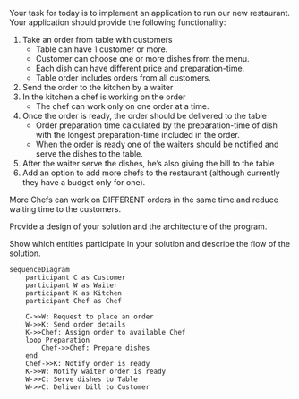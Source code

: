 Your task for today is to implement an application to run our new restaurant. Your application should provide the following functionality:
1. Take an order from table with customers
   - Table can have 1 customer or more.
   - Customer can choose one or more dishes from the menu.
   - Each dish can have different price and preparation-time.
   - Table order includes orders from all customers.
3. Send the order to the kitchen by a waiter
4. In the kitchen a chef is working on the order
   - The chef can work only on one order at a time.
6. Once the order is ready, the order should be delivered to the table
   - Order preparation time calculated by the preparation-time of dish with the longest preparation-time included in the order.
   -  When the order is ready one of the waiters should be notified and serve the dishes to the table.
8. After the waiter serve the dishes, he’s also giving the bill to the table
9. Add an option to add more chefs to the restaurant (although currently they have a budget only for one).
   
More Chefs can work on DIFFERENT orders in the same time and reduce waiting time to the customers.

Provide a design of your solution and the architecture of the program.

Show which entities participate in your solution and describe the flow of the solution.

```mermaid
sequenceDiagram
    participant C as Customer
    participant W as Waiter
    participant K as Kitchen
    participant Chef as Chef

    C->>W: Request to place an order
    W->>K: Send order details
    K->>Chef: Assign order to available Chef
    loop Preparation
        Chef->>Chef: Prepare dishes
    end
    Chef->>K: Notify order is ready
    K->>W: Notify waiter order is ready
    W->>C: Serve dishes to Table
    W->>C: Deliver bill to Customer
```
